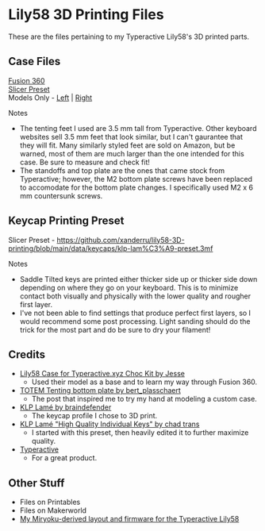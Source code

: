# Lily58 3D Printing Files  
These are the files pertaining to my Typeractive Lily58's 3D printed parts.  
  
## Case Files  
[Fusion 360](https://github.com/xanderru/lily58-3D-printing/blob/main/data/case/lily58-typeractive-choc-case.f3d)  
[Slicer Preset](https://github.com/xanderru/lily58-3D-printing/blob/main/data/case/lily58-preset.3mf)  
Models Only - [Left](https://github.com/xanderru/lily58-3D-printing/blob/main/data/case/left.stl) | [Right](https://github.com/xanderru/lily58-3D-printing/blob/main/data/case/right.stl)  
  
Notes  
- The tenting feet I used are 3.5 mm tall from Typeractive. Other keyboard websites sell 3.5 mm feet that look similar, but I can't gaurantee that they will fit. Many similarly styled feet are sold on Amazon, but be warned, most of them are much larger than the one intended for this case. Be sure to measure and check fit! 
- The standoffs and top plate are the ones that came stock from Typeractive; however, the M2 bottom plate screws have been replaced to accomodate for the bottom plate changes. I specifically used M2 x 6 mm countersunk screws.  
  
## Keycap Printing Preset  
Slicer Preset - https://github.com/xanderru/lily58-3D-printing/blob/main/data/keycaps/klp-lam%C3%A9-preset.3mf  
  
Notes  
- Saddle Tilted keys are printed either thicker side up or thicker side down depending on where they go on your keyboard. This is to minimize contact both visually and physically with the lower quality and rougher first layer.  
- I've not been able to find settings that produce perfect first layers, so I would recommend some post processing. Light sanding should do the trick for the most part and do be sure to dry your filament!  
  
## Credits  
- [Lily58 Case for Typeractive.xyz Choc Kit by Jesse](https://www.printables.com/model/785838-lily58-case-for-typeractivexyz-choc-kit)  
  - Used their model as a base and to learn my way through Fusion 360.  
- [TOTEM Tenting bottom plate by bert_plasschaert](https://www.reddit.com/r/ErgoMechKeyboards/comments/1dmirsg/totem_tenting_bottom_plate/)  
  - The post that inspired me to try my hand at modeling a custom case.  
- [KLP Lamé by braindefender](https://github.com/braindefender/KLP-Lame-Keycaps)  
  - The keycap profile I chose to 3D print.  
- [KLP Lamé "High Quality Individual Keys" by chad trans](https://makerworld.com/en/models/196991-klp-lame-kailh-choc-keycaps?from=search#profileId-513815)  
  - I started with this preset, then heavily edited it to further maximize quality.   
- [Typeractive](https://typeractive.xyz/)  
  - For a great product.  

## Other Stuff
- Files on Printables
- Files on Makerworld
- [My Miryoku-derived layout and firmware for the Typeractive Lily58](https://github.com/xanderru/lily58-miryoku-keymap-editor)
